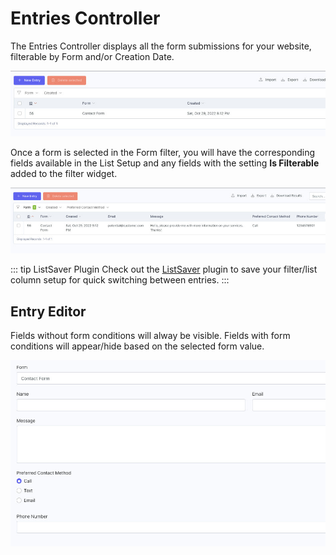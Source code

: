 # Entries Controller

The Entries Controller displays all the form submissions for your website, filterable by Form and/or Creation Date.

![Entries List](./../images/entries-controller-no-form-filter.jpg)

Once a form is selected in the Form filter, you will have the corresponding fields available in the List Setup and any fields with the setting **Is Filterable** added to the filter widget.

![Entries List](./../images/entries-controller.jpg)

::: tip ListSaver Plugin
Check out the [ListSaver](https://octobercms.com/plugin/sixgweb-listsaver) plugin to save your filter/list column setup for quick switching between entries.
:::

## Entry Editor

Fields without form conditions will alway be visible.  Fields with form conditions will appear/hide based on the selected form value.

![Entry Editor](./../images/entry-editor.jpg)


